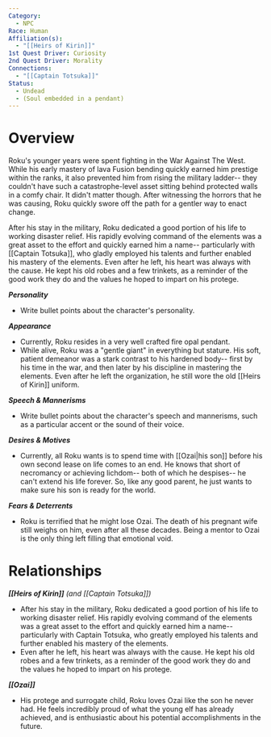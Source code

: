```yaml
---
Category:
  - NPC
Race: Human
Affiliation(s):
  - "[[Heirs of Kirin]]"
1st Quest Driver: Curiosity
2nd Quest Driver: Morality
Connections:
  - "[[Captain Totsuka]]"
Status:
  - Undead
  - (Soul embedded in a pendant)
---
```


# Overview
Roku's younger years were spent fighting in the War Against The West. While his early mastery of lava Fusion bending quickly earned him prestige within the ranks, it also prevented him from rising the military ladder-- they couldn't have such a catastrophe-level asset sitting behind protected walls in a comfy chair. It didn't matter though. After witnessing the horrors that he was causing, Roku quickly swore off the path for a gentler way to enact change.

After his stay in the military, Roku dedicated a good portion of his life to working disaster relief. His rapidly evolving command of the elements was a great asset to the effort and quickly earned him a name-- particularly with [[Captain Totsuka]], who gladly employed his talents and further enabled his mastery of the elements. Even after he left, his heart was always with the cause. He kept his old robes and a few trinkets, as a reminder of the good work they do and the values he hoped to impart on his protege.

***Personality*** 
- Write bullet points about the character's personality.

***Appearance***
- Currently, Roku resides in a very well crafted fire opal pendant.
- While alive, Roku was a "gentle giant" in everything but stature. His soft, patient demeanor was a stark contrast to his hardened body-- first by his time in the war, and then later by his discipline in mastering the elements. Even after he left the organization, he still wore the old [[Heirs of Kirin]] uniform.

***Speech & Mannerisms***
- Write bullet points about the character's speech and mannerisms, such as a particular accent or the sound of their voice.

***Desires & Motives***
- Currently, all Roku wants is to spend time with [[Ozai|his son]] before his own second lease on life comes to an end. He knows that short of necromancy or achieving lichdom-- both of which he despises-- he can't extend his life forever. So, like any good parent, he just wants to make sure his son is ready for the world.

***Fears & Deterrents***
- Roku is terrified that he might lose Ozai. The death of his pregnant wife still weighs on him, even after all these decades. Being a mentor to Ozai is the only thing left filling that emotional void.

# Relationships

***[[Heirs of Kirin]]*** *(and [[Captain Totsuka]])*
- After his stay in the military, Roku dedicated a good portion of his life to working disaster relief. His rapidly evolving command of the elements was a great asset to the effort and quickly earned him a name-- particularly with Captain Totsuka, who greatly employed his talents and further enabled his mastery of the elements.
- Even after he left, his heart was always with the cause. He kept his old robes and a few trinkets, as a reminder of the good work they do and the values he hoped to impart on his protege.

***[[Ozai]]***
- His protege and surrogate child, Roku loves Ozai like the son he never had. He feels incredibly proud of what the young elf has already achieved, and is enthusiastic about his potential accomplishments in the future.
